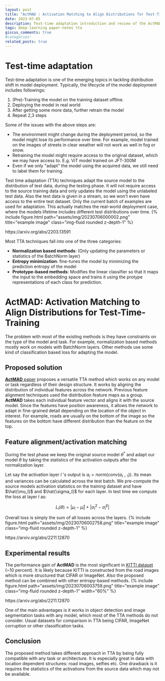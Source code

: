 ```yaml
---
layout: post
title: "ActMAD : Activation Matching to Align Distributions for Test-Time-Training paper review"
date: 2023-07-05
description: Test-time adaptation introduction and review of the ActMAD paper
tags: deep-learning paper-notes tta
giscus_comments: true
#categories: 
related_posts: true
---
```

# Test-time adaptation

Test-time adaptation is one of the emerging topics in tackling distribution shift in model deployment. Typically, the lifecycle of the model deployment includes followings:
1. (Pre)-Training the model on the training dataset offline.
2. Deploying the model in real world
3. After getting some more data, further retrain the model
4. Repeat 2,3 steps 

Some of the issues with the above steps are:
- The environment might change during the deployment period, so the model might lose its performance over time. For example, model trained on the images of streets in clear weather will not work as well in fog or snow.
- Retraining the model might require access to the original dataset, which we may have access to. E.g. ViT model trained on JFT-300M
- Even if we only "adapt" the model using the acquired data, we still need to label them for training. 

Test time adaptation (TTA) techniques adapt the source model to the distribution of test data, during the testing phase. It will not require access to the source training data and only updates the model using the unlabeled test data.
Also the test data is given in a stream, so we won't even have access to the entire test dataset. Only the current batch of examples are used for adaptation. This actually matches the real-world deployment case, where the models lifetime includes different test distributions over time.
{% include figure.html path="assets/img/20230706000002.png" title="example image" class="img-fluid rounded z-depth-1" %}
<div class="caption">https://arxiv.org/abs/2203.13591</div>

Most TTA techniques fall into one of the three categories:
- **Normalization based methods**: (Only updating the parameters or statistics of the BatchNorm layer)
- **Entropy minimization**: fine-tunes the model by minimizing the prediction entropy of the model
- **Prototype-based methods**: Modifies the linear classifier so that it maps the input to the embedding space and trains it using the protype representations of each class for prediction.

# ActMAD: Activation Matching to Align Distributions for Test-Time-Training

The problem with most of the existing methods is they have constraints on the type of the model and task. For example, normalization based methods mostly work on models with BatchNorm layers. Other methods use some kind of classification based loss for adapting the model.

## Proposed solution
[**ActMAD** paper](https://arxiv.org/abs/2211.12870) proposes a versatile TTA method which works on any model or task regardless of their design structure. It works by aligning the distribution of individual features across the network. Previous feature alignment techniques used the distribution feature maps as a group. **ActMAD** takes each individual feature vector and aligns it with the source model. Since the features have position awareness, it allows the network to adapt in fine-grained detail depending on the location of the object in interest. For example, roads are usually on the bottom of the image so the features on the bottom have different distribution than the feature on the top.

## Feature alignment/activation matching 
During the test phase we keep the original source model $\theta^*$ and adapt our model $\theta$ by taking the statistics of the activation outputs after the normalization layer.

Let say the activation layer $l$ 's output is $a_l = norm(conv(a_{l-1}))$. Its mean and variances can be calculated across the test batch. We pre-compute the source models activation statistics on the training dataset and have $\hat{\mu_l}$ and $\hat{\sigma_l}$ for each layer. In test time we compute the loss at layer $l$ as:

$$ \begin{equation} L_l(\theta) = |\mu_l - \hat{\mu}_l| + |\sigma^2_l - \hat{\sigma}^2_l| \end{equation}$$

Overall loss is simply the sum of all losses across the layers.
{% include figure.html path="assets/img/20230706002758.png" title="example image" class="img-fluid rounded z-depth-1" %}
<div class="caption">https://arxiv.org/abs/2211.12870</div>

## Experimental results

The performance gain of **ActMAD** is the most significant in [KITTI dataset](https://www.cvlibs.net/datasets/kitti/)  (~10 percent). It is likely because KITTI is constructed from the road images which is more structured that CIFAR or ImageNet. Also the proposed method can be combined with other entropy-based methods. 
{% include figure.html path="assets/img/20230706003759.png" title="example image" class="img-fluid rounded z-depth-1" width="60%" %}
<div class="caption">https://arxiv.org/abs/2211.12870</div>

One of the main advantages is it works in object detection and image segmentation tasks with any model, which most of the TTA methods do not consider. Usual datasets for comparison in TTA being CIFAR, ImageNet corruption or other classification tasks.

## Conclusion

The proposed method takes different approach in TTA by being fully compatible with any task or architecture. It is especially great in data with location dependent structures: road images, selfies etc.
One drawback is it requires the statistics of the activations from the source data which may not be available.

